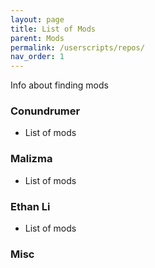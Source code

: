 ```yaml
---
layout: page
title: List of Mods
parent: Mods
permalink: /userscripts/repos/
nav_order: 1
---
```


Info about finding mods

### Conundrumer
- List of mods

### Malizma
- List of mods

### Ethan Li
- List of mods

### Misc